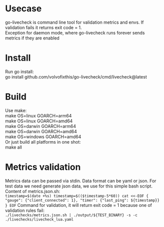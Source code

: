 # Usecase
go-livecheck is command line tool for validation metrics and envs. If validation fails it returns exit code = 1.  
Exception for daemon mode, where go-livecheck runs forever sends metrics if they are enabled
# Install
Run go install:  
go install github.com/volvofixthis/go-livecheck/cmd/livecheck@latest 
# Build
Use make:  
make OS=linux GOARCH=arm64  
make OS=linux GOARCH=amd64  
make OS=darwin GOARCH=arm64  
make OS=darwin GOARCH=amd64  
make OS=windows GOARCH=amd64  
Or just build all platforms in one shot:  
make all
# Metrics validation
Metrics data can be passed via stdin. Data format can be yaml or json.
For test data we need generate json data, we use for this simple bash script.  
Content of metrics.json.sh:  
`
timestamp=$(date +%s)
timestamp=$(($timestamp-5*60))
cat <<-EOF
{
    "gauge": {"client_connected": 1},
    "timer": {"last_ping": ${timestamp}}
}
EOF
`
Command for validation, it will return exit code = 1 because one of validation rules fail:  
`./livechecks/metrics.json.sh | ./output/${TEST_BINARY} -s -c ./livechecks/livecheck_lua.yaml`

